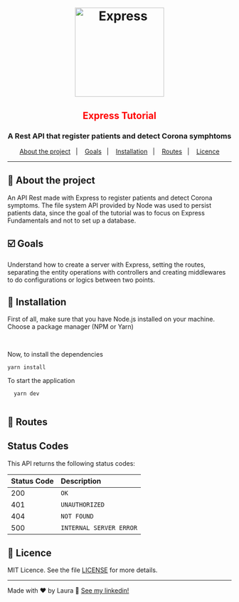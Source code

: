 <h1 align="center">
  <img alt="Express" title="Express" src="https://expressjs.com/images/express-facebook-share.png" width="200px" />
</h1>

<h2 style="color:red" align="center"> Express Tutorial </h3>
<h3 align="center">
  A Rest API that register patients and detect Corona symphtoms
</h3>


<p align="center">
  <a href="#rocket-about-the-project">About the project</a>&nbsp;&nbsp;&nbsp;|&nbsp;&nbsp;&nbsp;
  <a href="#ballot_box_with_check-goals">Goals</a>&nbsp;&nbsp;&nbsp;|&nbsp;&nbsp;&nbsp;
  <a href="#checkered_flag-installation">Installation</a>&nbsp;&nbsp;&nbsp;|&nbsp;&nbsp;&nbsp;
  <a href="#incoming_envelope-routes">Routes</a>&nbsp;&nbsp;&nbsp;|&nbsp;&nbsp;&nbsp;
  <a href="#memo-licence">Licence</a>
</p>

<hr>

## :rocket: About the project
An API Rest made with Express to register patients and detect Corona symptoms. The file system API provided by Node was used to persist patients data, since the goal of the tutorial was to focus on Express Fundamentals and not to set up a database.


## :ballot_box_with_check: Goals
Understand how to create a server with Express, setting the routes, separating the entity operations with controllers and creating middlewares to do configurations or logics between two points.


## :checkered_flag: Installation 
First of all, make sure that you have Node.js installed on your machine.
Choose a package manager (NPM or Yarn)

<br>

Now, to install the dependencies

```
yarn install
```

To start the application 
```
  yarn dev 
  
```

## :incoming_envelope: Routes

## Status Codes

This API returns the following status codes:

| Status Code | Description |
| :--- | :--- |
| 200 | `OK` |
| 401 | `UNAUTHORIZED` |
| 404 | `NOT FOUND` |
| 500 | `INTERNAL SERVER ERROR` |

## :memo: Licence

MIT Licence. See the file [LICENSE](LICENSE.md) for more details.

---

Made with ♥ by Laura :wave: [See my linkedin!](https://www.linkedin.com/in/laurabeatris/)
